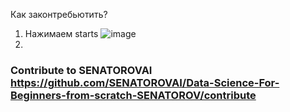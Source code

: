 Как законтребьютить?
1) Нажимаем starts
 ![image](https://github.com/user-attachments/assets/f22e436c-9856-4826-9b68-eb347ce5b599)
3) 


### Contribute to SENATOROVAI https://github.com/SENATOROVAI/Data-Science-For-Beginners-from-scratch-SENATOROV/contribute
